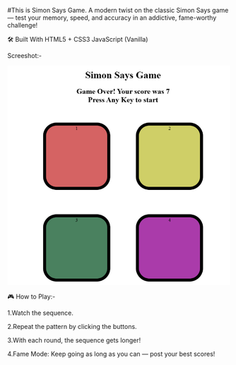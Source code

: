 #This is Simon Says Game.
A modern twist on the classic Simon Says game — test your memory, speed, and accuracy in an addictive, fame-worthy challenge!


🛠️ Built With
HTML5 + CSS3
JavaScript (Vanilla)

Screeshot:-

![alt text](image.png)


🎮 How to Play:-

1.Watch the sequence.

2.Repeat the pattern by clicking the buttons.

3.With each round, the sequence gets longer!

4.Fame Mode: Keep going as long as you can — post your best scores!
